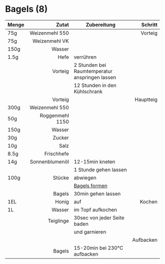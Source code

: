 # Bagels (8)

|Menge|Zutat|Zubereitung|Schritt|
|:----|----:|-----------|-:|
|75g|Weizenmehl 550||Vorteig
|75g|Weizenmehl VK
|150g|Wasser
|1.5g|Hefe|verrühren
||Vorteig|2 Stunden bei Raumtemperatur anspringen lassen
|||12 Stunden in den Kühlschrank
||Vorteig||Hauptteig
|300g|Weizenmehl 550
|50g|Roggenmehl 1150
|150g|Wasser
|30g|Zucker
|10g|Salz
|8.5g|Frischhefe
|14g|Sonnenblumenöl|12-15min kneten
|||1 Stunde gehen lassen
|100g|Stücke|abwiegen 
||| [Bagels formen](https://www.youtube.com/watch?v=Hwl2Ix939D0&feature=channel)
||Bagels|30min gehen lassen
|1EL|Honig|auf|Kochen
|1L|Wasser|im Topf aufkochen
||Teiglinge|30sec von jeder Seite baden
|||und garnieren
||||Aufbacken|
||Bagels|15-20min bei 230°C aufbacken